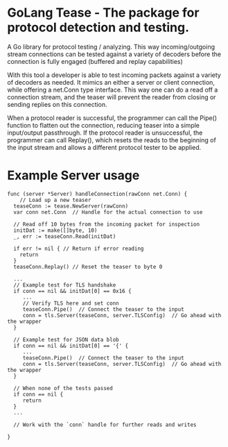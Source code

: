 # GoLang Tease - The package for protocol detection and testing.


A Go library for protocol testing / analyzing.  This way incoming/outgoing stream connections can be tested against a variety of decoders before the connection is fully engaged (buffered and replay capabilities)

With this tool a developer is able to test incoming
packets against a variety of decoders as needed.  It
mimics an either a server or client connection, while offering a net.Conn type
interface.  This way one can do a read off a connection stream, and the teaser
will prevent the reader from closing or sending replies on this connection.  

When a
protocol reader is successful, the programmer can call the Pipe() function to
flatten out the connection, reducing teaser into a simple input/output passthrough.  If
the protocol reader is unsuccessful, the programmer can call Replay(), which
resets the reads to the beginning of the input stream and allows a different
protocol tester to be applied.

# Example Server usage
```
func (server *Server) handleConnection(rawConn net.Conn) {
	// Load up a new teaser
  teaseConn := tease.NewServer(rawConn)
  var conn net.Conn  // Handle for the actual connection to use

  // Read off 10 bytes from the incoming packet for inspection
  initDat := make([]byte, 10)
  _, err := teaseConn.Read(initDat)

  if err != nil { // Return if error reading
    return
  }
  teaseConn.Replay() // Reset the teaser to byte 0

  ...
  // Example test for TLS handshake
  if conn == nil && initDat[0] == 0x16 {
     ...
     // Verify TLS here and set conn
     teaseConn.Pipe()  // Connect the teaser to the input
     conn = tls.Server(teaseConn, server.TLSConfig)  // Go ahead with the wrapper
  }

  // Example test for JSON data blob
  if conn == nil && initDat[0] == '{' {
     ...
     teaseConn.Pipe()  // Connect the teaser to the input
     conn = tls.Server(teaseConn, server.TLSConfig)  // Go ahead with the wrapper
  }

  // When none of the tests passed
  if conn == nil {
     return
  }
  ...

  // Work with the `conn` handle for further reads and writes

}
```



